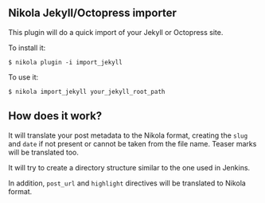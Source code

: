 ## Nikola Jekyll/Octopress importer

This plugin will do a quick import of your Jekyll or Octopress site.

To install it:

    $ nikola plugin -i import_jekyll


To use it:

    $ nikola import_jekyll your_jekyll_root_path


## How does it work?

It will translate your post metadata to the Nikola format, creating the `slug` and `date` if not present or cannot be taken from the file name. Teaser marks will be translated too.

It will try to create a directory structure similar to the one used in Jenkins.

In addition, `post_url` and `highlight` directives will be translated to Nikola format.
